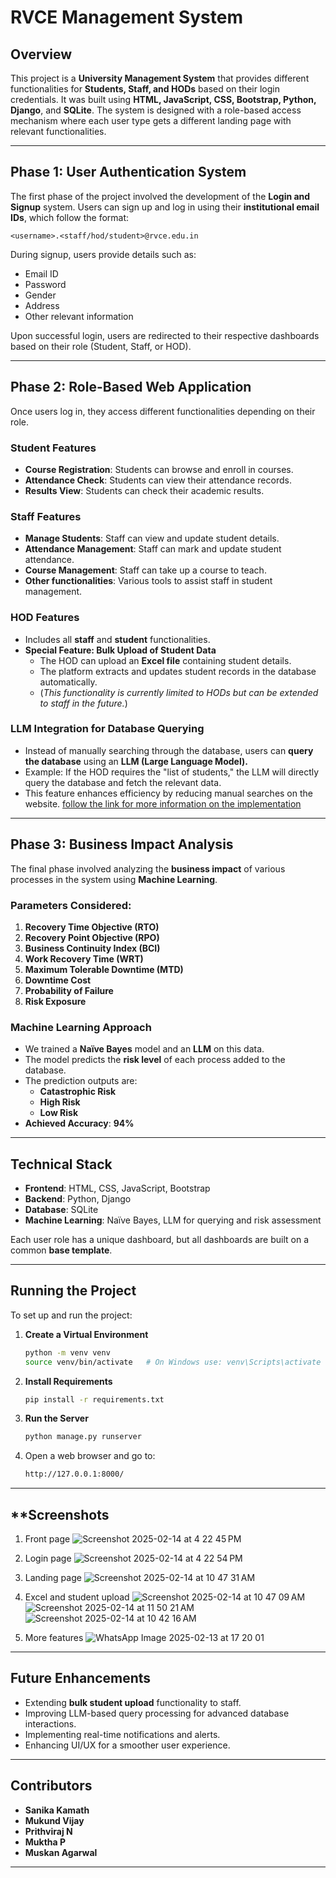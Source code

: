 # RVCE Management System

## Overview

This project is a **University Management System** that provides different functionalities for **Students, Staff, and HODs** based on their login credentials. It was built using **HTML, JavaScript, CSS, Bootstrap, Python, Django**, and **SQLite**. The system is designed with a role-based access mechanism where each user type gets a different landing page with relevant functionalities.

---

## **Phase 1: User Authentication System**

The first phase of the project involved the development of the **Login and Signup** system. Users can sign up and log in using their **institutional email IDs**, which follow the format:

`<username>.<staff/hod/student>@rvce.edu.in`

During signup, users provide details such as:

- Email ID
- Password
- Gender
- Address
- Other relevant information

Upon successful login, users are redirected to their respective dashboards based on their role (Student, Staff, or HOD).

---

## **Phase 2: Role-Based Web Application**

Once users log in, they access different functionalities depending on their role.

### **Student Features**

- **Course Registration**: Students can browse and enroll in courses.
- **Attendance Check**: Students can view their attendance records.
- **Results View**: Students can check their academic results.

### **Staff Features**

- **Manage Students**: Staff can view and update student details.
- **Attendance Management**: Staff can mark and update student attendance.
- **Course Management**: Staff can take up a course to teach.
- **Other functionalities**: Various tools to assist staff in student management.

### **HOD Features**

- Includes all **staff** and **student** functionalities.
- **Special Feature: Bulk Upload of Student Data**
  - The HOD can upload an **Excel file** containing student details.
  - The platform extracts and updates student records in the database automatically.
  - (*This functionality is currently limited to HODs but can be extended to staff in the future.*)

### **LLM Integration for Database Querying**

- Instead of manually searching through the database, users can **query the database** using an **LLM (Large Language Model).**
- Example: If the HOD requires the "list of students," the LLM will directly query the database and fetch the relevant data.
- This feature enhances efficiency by reducing manual searches on the website.
  [follow the link for more information on the implementation](https://github.com/Prithiviraj25/query_database_using_llm)

---

## **Phase 3: Business Impact Analysis**

The final phase involved analyzing the **business impact** of various processes in the system using **Machine Learning**.

### **Parameters Considered:**

1. **Recovery Time Objective (RTO)**
2. **Recovery Point Objective (RPO)**
3. **Business Continuity Index (BCI)**
4. **Work Recovery Time (WRT)**
5. **Maximum Tolerable Downtime (MTD)**
6. **Downtime Cost**
7. **Probability of Failure**
8. **Risk Exposure**

### **Machine Learning Approach**

- We trained a **Naïve Bayes** model and an **LLM** on this data.
- The model predicts the **risk level** of each process added to the database.
- The prediction outputs are:
  - **Catastrophic Risk**
  - **High Risk**
  - **Low Risk**
- **Achieved Accuracy**: **94%**

---

## **Technical Stack**

- **Frontend**: HTML, CSS, JavaScript, Bootstrap
- **Backend**: Python, Django
- **Database**: SQLite
- **Machine Learning**: Naïve Bayes, LLM for querying and risk assessment

Each user role has a unique dashboard, but all dashboards are built on a common **base template**.

---

## **Running the Project**

To set up and run the project:

1. **Create a Virtual Environment**

   ```sh
   python -m venv venv
   source venv/bin/activate   # On Windows use: venv\Scripts\activate
   ```

2. **Install Requirements**

   ```sh
   pip install -r requirements.txt
   ```

3. **Run the Server**

   ```sh
   python manage.py runserver
   ```

4. Open a web browser and go to:

   ```sh
   http://127.0.0.1:8000/
   ```

---
## **Screenshots 
1. Front page
   ![Screenshot 2025-02-14 at 4 22 45 PM](https://github.com/user-attachments/assets/941e8a07-ffe1-4e97-980e-ccbdbdcd8357)
   
2. Login page
   ![Screenshot 2025-02-14 at 4 22 54 PM](https://github.com/user-attachments/assets/016092a2-c95e-4e85-9fa2-de5441006c88)

3. Landing page
   ![Screenshot 2025-02-14 at 10 47 31 AM](https://github.com/user-attachments/assets/3c2bbc5f-878e-4a2f-84f2-d7a831a198f4)

4. Excel and student upload
   ![Screenshot 2025-02-14 at 10 47 09 AM](https://github.com/user-attachments/assets/fe303d46-7c17-40f3-b726-5ba9a15e491a)
   ![Screenshot 2025-02-14 at 11 50 21 AM](https://github.com/user-attachments/assets/d8d501f1-3078-495d-9e30-6dc6b2cae7b1)
   ![Screenshot 2025-02-14 at 10 42 16 AM](https://github.com/user-attachments/assets/67964398-4a50-45f0-9d81-8b789c30a878)

5. More features
   ![WhatsApp Image 2025-02-13 at 17 20 01](https://github.com/user-attachments/assets/0fb92a1a-9883-40bb-863a-676688095a4b)


---
## **Future Enhancements**

- Extending **bulk student upload** functionality to staff.
- Improving LLM-based query processing for advanced database interactions.
- Implementing real-time notifications and alerts.
- Enhancing UI/UX for a smoother user experience.

---

## **Contributors**

- **Sanika Kamath**
- **Mukund Vijay**
- **Prithviraj N**
- **Muktha P**
- **Muskan Agarwal**

---

